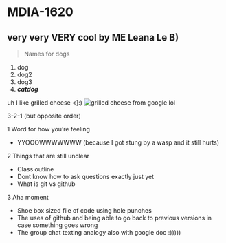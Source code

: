 # MDIA-1620
very very **VERY** cool by **ME** Leana Le B)
------------------------

> Names for dogs
1. dog
2. dog2
3. dog3
4. ***catdog***

uh I like grilled cheese <]:)
![grilled cheese from google lol](https://assets.bonappetit.com/photos/57acf62a53e63daf11a4dbee/1:1/w_2560%2Cc_limit/best-ever-grilled-cheese.jpg)



3-2-1 (but opposite order) 

1 Word for how you’re feeling
- YYOOOWWWWWWW (because I got stung by a wasp and it still hurts)

2 Things that are still unclear 
- Class outline 
- Dont know how to ask questions exactly just yet 
- What is git vs github

3 Aha moment
- Shoe box sized file of code using hole punches 
- The uses of github and being able to go back to previous versions in case something goes wrong 
- The group chat texting analogy also with google doc :)))))





